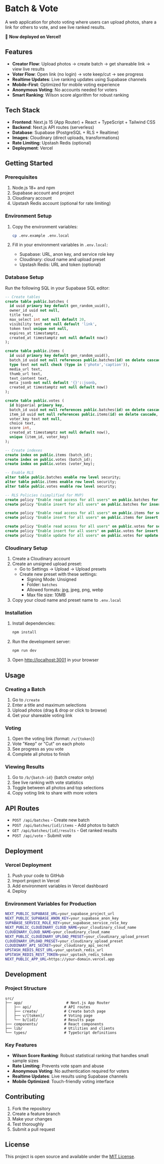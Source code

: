 # Batch & Vote

A web application for photo voting where users can upload photos, share a link for others to vote, and see live ranked results.

🚀 **Now deployed on Vercel!**

## Features

-   **Creator Flow**: Upload photos → create batch → get shareable link → view live results
-   **Voter Flow**: Open link (no login) → vote keep/cut → see progress
-   **Realtime Updates**: Live ranking updates using Supabase channels
-   **Mobile-First**: Optimized for mobile voting experience
-   **Anonymous Voting**: No accounts needed for voters
-   **Smart Ranking**: Wilson score algorithm for robust ranking

## Tech Stack

-   **Frontend**: Next.js 15 (App Router) + React + TypeScript + Tailwind CSS
-   **Backend**: Next.js API routes (serverless)
-   **Database**: Supabase (PostgreSQL + RLS + Realtime)
-   **Images**: Cloudinary (direct uploads, transformations)
-   **Rate Limiting**: Upstash Redis (optional)
-   **Deployment**: Vercel

## Getting Started

### Prerequisites

1. Node.js 18+ and npm
2. Supabase account and project
3. Cloudinary account
4. Upstash Redis account (optional for rate limiting)

### Environment Setup

1. Copy the environment variables:

    ```bash
    cp .env.example .env.local
    ```

2. Fill in your environment variables in `.env.local`:
    - Supabase: URL, anon key, and service role key
    - Cloudinary: cloud name and upload preset
    - Upstash Redis: URL and token (optional)

### Database Setup

Run the following SQL in your Supabase SQL editor:

```sql
-- Create tables
create table public.batches (
  id uuid primary key default gen_random_uuid(),
  owner_id uuid not null,
  title text,
  max_select int not null default 20,
  visibility text not null default 'link',
  token text unique not null,
  expires_at timestamptz,
  created_at timestamptz not null default now()
);

create table public.items (
  id uuid primary key default gen_random_uuid(),
  batch_id uuid not null references public.batches(id) on delete cascade,
  type text not null check (type in ('photo','caption')),
  media_url text,
  thumb_url text,
  text_content text,
  meta jsonb not null default '{}'::jsonb,
  created_at timestamptz not null default now()
);

create table public.votes (
  id bigserial primary key,
  batch_id uuid not null references public.batches(id) on delete cascade,
  item_id uuid not null references public.items(id) on delete cascade,
  voter_key text not null,
  choice text,
  score int,
  created_at timestamptz not null default now(),
  unique (item_id, voter_key)
);

-- Create indexes
create index on public.items (batch_id);
create index on public.votes (batch_id);
create index on public.votes (voter_key);

-- Enable RLS
alter table public.batches enable row level security;
alter table public.items enable row level security;
alter table public.votes enable row level security;

-- RLS Policies (simplified for MVP)
create policy "Enable read access for all users" on public.batches for select using (true);
create policy "Enable insert for all users" on public.batches for insert with check (true);

create policy "Enable read access for all users" on public.items for select using (true);
create policy "Enable insert for all users" on public.items for insert with check (true);

create policy "Enable read access for all users" on public.votes for select using (true);
create policy "Enable insert for all users" on public.votes for insert with check (true);
create policy "Enable update for all users" on public.votes for update using (true);
```

### Cloudinary Setup

1. Create a Cloudinary account
2. Create an unsigned upload preset:
    - Go to Settings → Upload → Upload presets
    - Create new preset with these settings:
        - Signing Mode: Unsigned
        - Folder: `batches`
        - Allowed formats: jpg, jpeg, png, webp
        - Max file size: 10MB
3. Copy your cloud name and preset name to `.env.local`

### Installation

1. Install dependencies:

    ```bash
    npm install
    ```

2. Run the development server:

    ```bash
    npm run dev
    ```

3. Open [http://localhost:3001](http://localhost:3001) in your browser

## Usage

### Creating a Batch

1. Go to `/create`
2. Enter a title and maximum selections
3. Upload photos (drag & drop or click to browse)
4. Get your shareable voting link

### Voting

1. Open the voting link (format: `/v/{token}`)
2. Vote "Keep" or "Cut" on each photo
3. See progress as you vote
4. Complete all photos to finish

### Viewing Results

1. Go to `/b/{batch-id}` (batch creator only)
2. See live ranking with vote statistics
3. Toggle between all photos and top selections
4. Copy voting link to share with more voters

## API Routes

-   `POST /api/batches` - Create new batch
-   `POST /api/batches/[id]/items` - Add photos to batch
-   `GET /api/batches/[id]/results` - Get ranked results
-   `POST /api/vote` - Submit vote

## Deployment

### Vercel Deployment

1. Push your code to GitHub
2. Import project in Vercel
3. Add environment variables in Vercel dashboard
4. Deploy

### Environment Variables for Production

```bash
NEXT_PUBLIC_SUPABASE_URL=your_supabase_project_url
NEXT_PUBLIC_SUPABASE_ANON_KEY=your_supabase_anon_key
SUPABASE_SERVICE_ROLE_KEY=your_supabase_service_role_key
NEXT_PUBLIC_CLOUDINARY_CLOUD_NAME=your_cloudinary_cloud_name
CLOUDINARY_CLOUD_NAME=your_cloudinary_cloud_name
NEXT_PUBLIC_CLOUDINARY_UPLOAD_PRESET=your_cloudinary_upload_preset
CLOUDINARY_UPLOAD_PRESET=your_cloudinary_upload_preset
CLOUDINARY_API_SECRET=your_cloudinary_api_secret
UPSTASH_REDIS_REST_URL=your_upstash_redis_url
UPSTASH_REDIS_REST_TOKEN=your_upstash_redis_token
NEXT_PUBLIC_APP_URL=https://your-domain.vercel.app
```

## Development

### Project Structure

```
src/
├── app/                    # Next.js App Router
│   ├── api/               # API routes
│   ├── create/            # Create batch page
│   ├── v/[token]/         # Voting page
│   └── b/[id]/            # Results page
├── components/            # React components
├── lib/                   # Utilities and clients
└── types/                 # TypeScript definitions
```

### Key Features

-   **Wilson Score Ranking**: Robust statistical ranking that handles small sample sizes
-   **Rate Limiting**: Prevents vote spam and abuse
-   **Anonymous Voting**: No authentication required for voters
-   **Realtime Updates**: Live results using Supabase channels
-   **Mobile Optimized**: Touch-friendly voting interface

## Contributing

1. Fork the repository
2. Create a feature branch
3. Make your changes
4. Test thoroughly
5. Submit a pull request

## License

This project is open source and available under the [MIT License](LICENSE).
